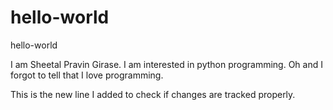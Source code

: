 # hello-world
hello-world



I am Sheetal Pravin Girase. I am interested in python programming. Oh and I forgot to tell that I love programming.

This is the new line I added to check if changes are tracked properly.

